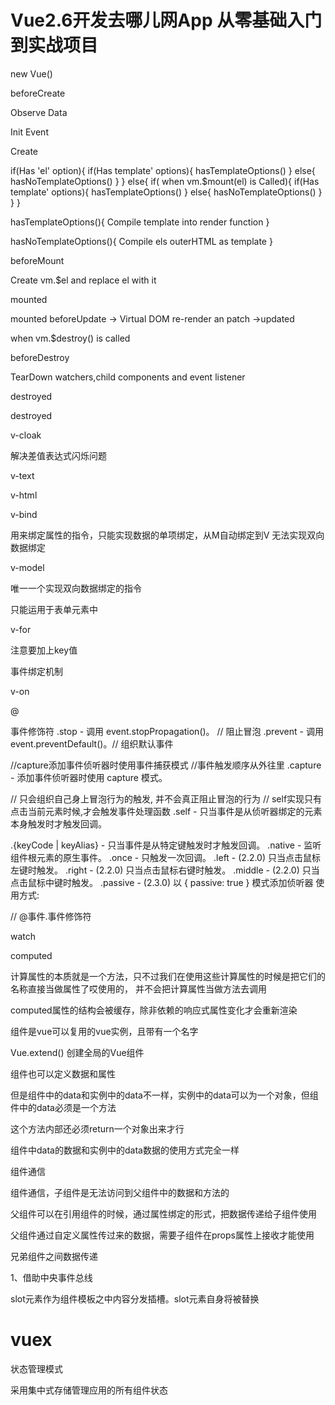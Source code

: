 # Vue2.6开发去哪儿网App 从零基础入门到实战项目




new Vue()

beforeCreate

Observe Data

Init Event

Create


if(Has 'el' option){
   if(Has template' options){
      hasTemplateOptions()
   }
   else{
      hasNoTemplateOptions()
   }
}
else{
   if( when vm.$mount(el) is Called){
        if(Has template' options){
         hasTemplateOptions()
      }
      else{
          hasNoTemplateOptions()
      }
   }
}



hasTemplateOptions(){
   Compile template into render function 
}


 
hasNoTemplateOptions(){
   Compile els outerHTML as template
}



beforeMount


Create vm.$el and replace el with it



mounted


mounted         beforeUpdate -> Virtual DOM re-render an patch   ->updated


when vm.$destroy() is called


beforeDestroy



TearDown watchers,child components  and event listener



destroyed


destroyed






v-cloak

解决差值表达式闪烁问题




v-text


v-html


v-bind


用来绑定属性的指令，只能实现数据的单项绑定，从M自动绑定到V
无法实现双向数据绑定

<p v-bind:title="msg"></p>



v-model

唯一一个实现双向数据绑定的指令

只能运用于表单元素中


v-for

注意要加上key值





事件绑定机制

v-on

@


事件修饰符
.stop - 调用 event.stopPropagation()。 // 阻止冒泡
.prevent - 调用 event.preventDefault()。// 组织默认事件

//capture添加事件侦听器时使用事件捕获模式 //事件触发顺序从外往里
.capture - 添加事件侦听器时使用 capture 模式。 

// 只会组织自己身上冒泡行为的触发, 并不会真正阻止冒泡的行为
// self实现只有点击当前元素时候,才会触发事件处理函数
.self - 只当事件是从侦听器绑定的元素本身触发时才触发回调。 

.{keyCode | keyAlias} - 只当事件是从特定键触发时才触发回调。
.native - 监听组件根元素的原生事件。
.once - 只触发一次回调。
.left - (2.2.0) 只当点击鼠标左键时触发。
.right - (2.2.0) 只当点击鼠标右键时触发。
.middle - (2.2.0) 只当点击鼠标中键时触发。
.passive - (2.3.0) 以 { passive: true } 模式添加侦听器
使用方式: 
<p @click.stop="add"></p> // @事件.事件修饰符

 


 watch



 computed

 计算属性的本质就是一个方法，只不过我们在使用这些计算属性的时候是把它们的名称直接当做属性了哎使用的，
并不会把计算属性当做方法去调用


computed属性的结构会被缓存，除非依赖的响应式属性变化才会重新渲染




组件是vue可以复用的vue实例，且带有一个名字




Vue.extend() 创建全局的Vue组件




组件也可以定义数据和属性

但是组件中的data和实例中的data不一样，实例中的data可以为一个对象，但组件中的data必须是一个方法

这个方法内部还必须return一个对象出来才行

组件中data的数据和实例中的data数据的使用方式完全一样





组件通信

组件通信，子组件是无法访问到父组件中的数据和方法的

父组件可以在引用组件的时候，通过属性绑定的形式，把数据传递给子组件使用

父组件通过自定义属性传过来的数据，需要子组件在props属性上接收才能使用




兄弟组件之间数据传递

1、借助中央事件总线




slot元素作为组件模板之中内容分发插槽。slot元素自身将被替换





# vuex


状态管理模式


采用集中式存储管理应用的所有组件状态

